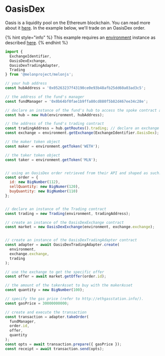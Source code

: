 # OasisDex

Oasis is a liquidity pool on the Ethereum blockchain. You can read more about it [here](https://developer.makerdao.com/oasis/). In the example below, we'll trade on an OasisDex order.

{% hint style="info" %}
This example requires an [environment](../../building-blocks/environment/) instance as described [here](../../building-blocks/environment/).
{% endhint %}

```javascript
import { 
  ExchangeIdentifier,
  OasisDexExchange, 
  OasisDexTradingAdapter, 
  Trading 
} from '@melonproject/melonjs';

// your hub address
const hubAddress = '0x05263237f43190ce0e93b48afb25dd60a03ad3c5';

// the address of the fund's manager 
const fundManager = '0x0b64bf0fae1b9ffa80cd880f5b82d467ee34c28e'; 

// declare an instance of the fund's hub to access the spoke contract addresses
const hub = new Hub(environment, hubAddress);

// the address of the fund's trading contract
const tradingAddress = hub.getRoutes().trading; // declare an exchange object, shape noted in ~/buildingblocks/environment
const exchange = environment.getExchange(ExchangeIdentifier.OasisDex); 

// the maker token object
const maker = environment.getToken('WETH');

// the taker token object
const taker = environment.getToken('MLN');


// using an OasisDex order retrieved from their API and shaped as such:
const order = { 
  id: new BigNumber(112), 
  sellQuantity: new BigNumer(120), 
  buyQuantity: new BigNumber(110) 
};


// declare an instance of the Trading contract
const trading = new Trading(environment, tradingAddress); 

// create an instance of the OasisDexExchange contract
const market = new OasisDexExchange(environment, exchange.exchange); 


// create an instance of the OasisDexTradingAdapter contract
const adapter = await OasisDexTradingAdapter.create(
  environment, 
  exchange.exchange, 
  trading
); 

// use the exchange to get the specific offer
const offer = await market.getOffer(order.id); 

// the amount of the takerAsset to buy with the makerAsset
const quantity = new BigNumber(100);

// specify the gas price (refer to http://ethgasstation.info/).
const gasPrice = 30000000000; 

// create and execute the transaction
const transaction = adapter.takeOrder(
  fundManager, 
  order.id, 
  offer, 
  quantity
);
const opts = await transaction.prepare({ gasPrice });
const receipt = await transaction.send(opts);
```

